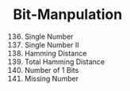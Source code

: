# Bit-Manpulation

136. Single Number
137. Single Number II
461. Hamming Distance
477. Total Hamming Distance
191. Number of 1 Bits
268. Missing Number
